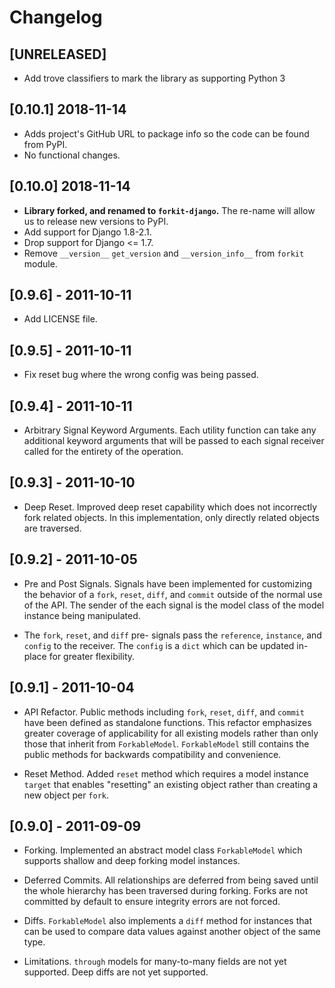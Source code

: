# Changelog

## [UNRELEASED]

- Add trove classifiers to mark the library as supporting Python 3

## [0.10.1] 2018-11-14

- Adds project's GitHub URL to package info so the code can be found from PyPI.
- No functional changes.

## [0.10.0] 2018-11-14

- **Library forked, and renamed to `forkit-django`.** The re-name will allow us
  to release new versions to PyPI.
- Add support for Django 1.8-2.1.
- Drop support for Django <= 1.7.
- Remove `__version__` `get_version` and `__version_info__` from `forkit`
  module.

## [0.9.6] - 2011-10-11

- Add LICENSE file.

## [0.9.5] - 2011-10-11

- Fix reset bug where the wrong config was being passed.

## [0.9.4] - 2011-10-11

- Arbitrary Signal Keyword Arguments. Each utility function can take any
additional keyword arguments that will be passed to each signal receiver
called for the entirety of the operation.

## [0.9.3] - 2011-10-10

- Deep Reset. Improved deep reset capability which does not incorrectly
fork related objects. In this implementation, only directly related
objects are traversed.

## [0.9.2] - 2011-10-05

- Pre and Post Signals. Signals have been implemented for customizing the
behavior of a `fork`, `reset`, `diff`, and `commit` outside of the normal
use of the API. The sender of the each signal is the model class of the
model instance being manipulated.

- The `fork`, `reset`, and `diff` pre- signals pass the `reference`,
`instance`, and `config` to the receiver. The `config` is a `dict` which
can be updated in-place for greater flexibility.

## [0.9.1] - 2011-10-04

- API Refactor. Public methods including `fork`, `reset`, `diff`, and
`commit` have been defined as standalone functions. This refactor
emphasizes greater coverage of applicability for all existing models
rather than only those that inherit from `ForkableModel`. `ForkableModel`
still contains the public methods for backwards compatibility and
convenience.

- Reset Method. Added `reset` method which requires a model instance
`target` that enables "resetting" an existing object rather than creating
a new object per `fork`.

## [0.9.0] - 2011-09-09

- Forking. Implemented an abstract model class `ForkableModel` which
supports shallow and deep forking model instances.

- Deferred Commits. All relationships are deferred from being saved until
the whole hierarchy has been traversed during forking. Forks are not
committed by default to ensure integrity errors are not forced.

- Diffs. `ForkableModel` also implements a `diff` method for instances
that can be used to compare data values against another object of the same
type.

- Limitations. `through` models for many-to-many fields are not yet
supported. Deep diffs are not yet supported.
